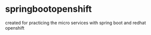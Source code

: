 # springbootopenshift
created for practicing the micro services with spring boot and redhat openshift
